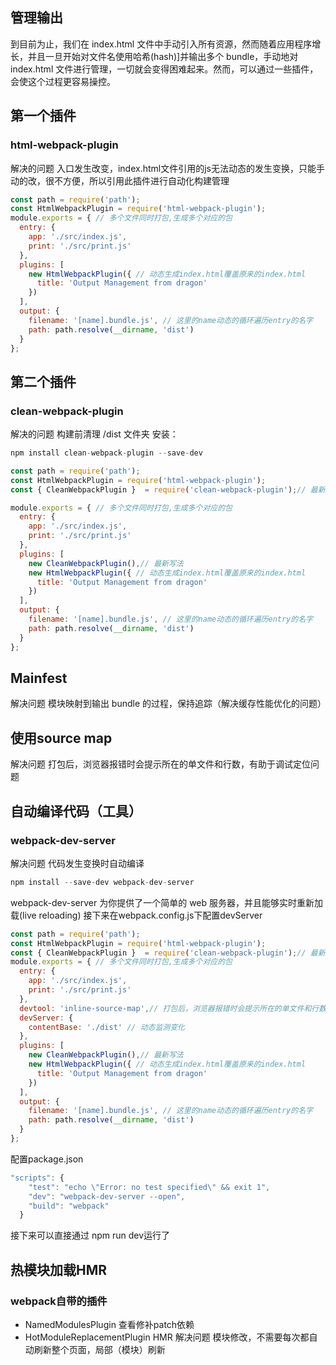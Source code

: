 ## 管理输出
到目前为止，我们在 index.html 文件中手动引入所有资源，然而随着应用程序增长，并且一旦开始对文件名使用哈希(hash)]并输出多个 bundle，手动地对 index.html 文件进行管理，一切就会变得困难起来。然而，可以通过一些插件，会使这个过程更容易操控。
## 第一个插件
### html-webpack-plugin
解决的问题
入口发生改变，index.html文件引用的js无法动态的发生变换，只能手动的改，很不方便，所以引用此插件进行自动化构建管理
```js
const path = require('path');
const HtmlWebpackPlugin = require('html-webpack-plugin');
module.exports = { // 多个文件同时打包,生成多个对应的包
  entry: {
    app: './src/index.js',
    print: './src/print.js'
  },
  plugins: [
    new HtmlWebpackPlugin({ // 动态生成index.html覆盖原来的index.html
      title: 'Output Management from dragon'
    })
  ],
  output: {
    filename: '[name].bundle.js', // 这里的name动态的循环遍历entry的名字
    path: path.resolve(__dirname, 'dist')
  }
};
```
## 第二个插件
### clean-webpack-plugin
解决的问题
构建前清理 /dist 文件夹
安装：
```js
npm install clean-webpack-plugin --save-dev
```
```js
const path = require('path');
const HtmlWebpackPlugin = require('html-webpack-plugin');
const { CleanWebpackPlugin }  = require('clean-webpack-plugin');// 最新的引用方式，老式的会报错 CleanWebpackPlugin is not a constructor

module.exports = { // 多个文件同时打包,生成多个对应的包
  entry: {
    app: './src/index.js',
    print: './src/print.js'
  },
  plugins: [
    new CleanWebpackPlugin(),// 最新写法
    new HtmlWebpackPlugin({ // 动态生成index.html覆盖原来的index.html
      title: 'Output Management from dragon'
    })
  ],
  output: {
    filename: '[name].bundle.js', // 这里的name动态的循环遍历entry的名字
    path: path.resolve(__dirname, 'dist')
  }
};
```
## Mainfest
解决问题
模块映射到输出 bundle 的过程，保持追踪（解决缓存性能优化的问题）
## 使用source map
解决问题
打包后，浏览器报错时会提示所在的单文件和行数，有助于调试定位问题
## 自动编译代码（工具）
### webpack-dev-server
解决问题
代码发生变换时自动编译
```js
npm install --save-dev webpack-dev-server
```
webpack-dev-server 为你提供了一个简单的 web 服务器，并且能够实时重新加载(live reloading)
接下来在webpack.config.js下配置devServer
```js
const path = require('path');
const HtmlWebpackPlugin = require('html-webpack-plugin');
const { CleanWebpackPlugin }  = require('clean-webpack-plugin');// 最新的引用方式，老式的会报错 CleanWebpackPlugin is not a constructor
module.exports = { // 多个文件同时打包,生成多个对应的包
  entry: {
    app: './src/index.js',
    print: './src/print.js'
  },
  devtool: 'inline-source-map',// 打包后，浏览器报错时会提示所在的单文件和行数，有助于调试定位问题
  devServer: {
    contentBase: './dist' // 动态监测变化
  },
  plugins: [
    new CleanWebpackPlugin(),// 最新写法
    new HtmlWebpackPlugin({ // 动态生成index.html覆盖原来的index.html
      title: 'Output Management from dragon'
    })
  ],
  output: {
    filename: '[name].bundle.js', // 这里的name动态的循环遍历entry的名字
    path: path.resolve(__dirname, 'dist')
  }
};
```
配置package.json
```js
"scripts": {
    "test": "echo \"Error: no test specified\" && exit 1",
    "dev": "webpack-dev-server --open",
    "build": "webpack"
  }
```
接下来可以直接通过 npm run dev运行了
## 热模块加载HMR
### webpack自带的插件 
- NamedModulesPlugin 查看修补patch依赖
- HotModuleReplacementPlugin HMR
解决问题
模块修改，不需要每次都自动刷新整个页面，局部（模块）刷新